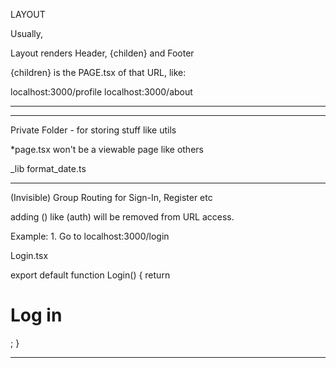 LAYOUT 

Usually, 

Layout renders Header, {childen} and Footer 

{children} is the PAGE.tsx of that URL, like:

localhost:3000/profile
localhost:3000/about 


---------------------------------------------------------










---------------------------------------------
Private Folder - for storing stuff like utils

*page.tsx won't be a viewable page like others 

_lib
  format_date.ts 

--------------------------------------------

(Invisible) Group Routing for Sign-In, Register etc 

  adding () like (auth) will be removed from URL access.

Example: 1. Go to localhost:3000/login 

Login.tsx 

export default function Login() {
  return <h1>Log in</h1>;
}

------------------------------------------------------------





